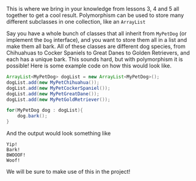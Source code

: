 This is where we bring in your knowledge from lessons 3, 4 and 5 all together to get a cool result. Polymorphism can be used to store many different subclasses in one collection, like an `ArrayList`

Say you have a whole bunch of classes that all inherit from `MyPetDog` (or implement the `Dog` interface), and you want to store them all in a list and make them all bark. All of these classes are different dog species, from Chihuahuas to Cocker Spaniels to Great Danes to Golden Retrievers, and each has a unique bark. This sounds hard, but with polymorphism it is possible! Here is some example code on how this would look like.

```java
ArrayList<MyPetDog> dogList = new ArrayList<MyPetDog>();
dogList.add(new MyPetChihuahua());
dogList.add(new MyPetCockerSpaniel());
dogList.add(new MyPetGreatDane());
dogList.add(new MyPetGoldRetriever());

for(MyPetDog dog : dogList){
    dog.bark();
}
```

And the output would look something like

```
Yip!
Bark!
BWOOOF!
Woof!
```

We will be sure to make use of this in the project!
